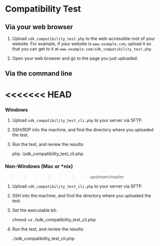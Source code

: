 # Compatibility Test

## Via your web browser

1. Upload `sdk_compatibility_test.php` to the web-accessible root of your website.
For example, if your website is `www.example.com`, upload it so that you can get
to it at `www.example.com/sdk_compatibility_test.php`

2. Open your web browser and go to the page you just uploaded.


## Via the command line

<<<<<<< HEAD
=======
### Windows

1. Upload `sdk_compatibility_test_cli.php` to your server via SFTP.

2. SSH/RDP into the machine, and find the directory where you uploaded the test.

3. Run the test, and review the results:

	php .\sdk_compatibility_test_cli.php


### Non-Windows (Mac or *nix)

>>>>>>> upstream/master
1. Upload `sdk_compatibility_test_cli.php` to your server via SFTP.

2. SSH into the machine, and find the directory where you uploaded the test.

3. Set the executable bit:

	chmod +x ./sdk_compatibility_test_cli.php

4. Run the test, and review the results:

	./sdk_compatibility_test_cli.php
